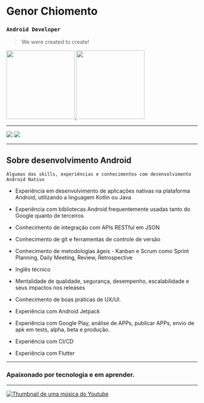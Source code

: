 # Genor Chiomento 

### `Android Developer`

> We were created to create!

<div>
  <a href="https://github.com/genorchiomento">
  <img height="180em" src="https://github-readme-stats.vercel.app/api?username=genorchiomento&show_icons=true&theme=dracula&include_all_commits=true&count_private=true"/>
  <img height="180em" src="https://github-readme-stats.vercel.app/api/top-langs/?username=genorchiomento&layout=compact&langs_count=7&theme=dracula"/>
</div>

  ----
  <div> 
 
  <a href = "mailto:genor.chiomento@gmail.com"><img src="https://img.shields.io/badge/-Gmail-%23333?style=for-the-badge&logo=gmail&logoColor=white" target="_blank"></a>
  <a href="https://www.linkedin.com/in/genorchiomento/" target="_blank"><img src="https://img.shields.io/badge/-LinkedIn-%230077B5?style=for-the-badge&logo=linkedin&logoColor=white" target="_blank"></a> 
</div>
  
----

## Sobre desenvolvimento Android

`Algumas das skills, experiências e conhecimentos com desenvolvimento Android Nativo` 

- Experiência em desenvolvimento de aplicações nativas na plataforma Android, utilizando a linguagem Kotlin ou Java

- Experiência com bibliotecas Android frequentemente usadas tanto do Google quanto de terceiros

- Conhecimento de integração com APIs RESTful em JSON

- Conhecimento de git e ferramentas de controle de versão

- Conhecimento de metodologias ágeis - Kanban e Scrum como Sprint Planning, Daily Meeting, Review, Retrospective

- Inglês técnico

- Mentalidade de qualidade, segurança, desempenho, escalabilidade e seus impactos nos releases

- Conhecimento de boas práticas de UX/UI.

- Experiência com Android Jetpack

- Experiência com Google Play, análise de APPs, publicar APPs, envio de apk em tests, alpha, beta e produção.

- Experiência com CI/CD

- Experiência com Flutter

----
### Apaixonado por tecnologia e em aprender.

----

[![Thumbnail de uma música do Youtube](https://i.ytimg.com/vi/Oextk-If8HQ/hqdefault.jpg)](https://www.youtube.com/watch?v=Oextk-If8HQ)

